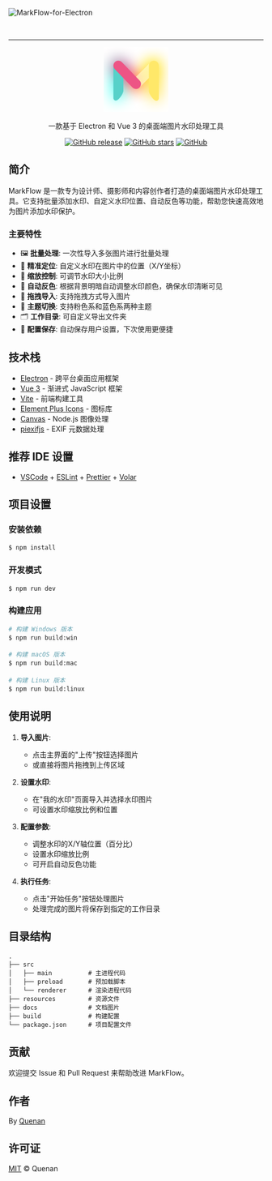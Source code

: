 ![MarkFlow-for-Electron](https://socialify.git.ci/QNquenan/MarkFlow-for-Electron/image?custom_description=%E4%B8%80%E6%AC%BE%E5%9F%BA%E4%BA%8E+Electron+%E5%92%8C+Vue+3+%E7%9A%84%E6%A1%8C%E9%9D%A2%E7%AB%AF%E5%9B%BE%E7%89%87%E6%B0%B4%E5%8D%B0%E5%A4%84%E7%90%86%E5%B7%A5%E5%85%B7&description=1&font=JetBrains+Mono&forks=1&issues=1&language=1&name=1&owner=1&pattern=Brick+Wall&pulls=1&stargazers=1&theme=Light)

<br>

---

<p align="center">
  <img src="./resources/favicon.png" alt="MarkFlow Logo" width="128" height="128">
</p>

<p align="center">
  一款基于 Electron 和 Vue 3 的桌面端图片水印处理工具
</p>

<p align="center">
  <a href="https://github.com/QNquenan/MarkFlow-for-Electron/releases"><img src="https://img.shields.io/github/v/release/QNquenan/MarkFlow-for-Electron?style=flat-square" alt="GitHub release"></a>
  <a href="https://github.com/QNquenan/MarkFlow-for-Electron/stargazers"><img src="https://img.shields.io/github/stars/QNquenan/MarkFlow-for-Electron?style=flat-square" alt="GitHub stars"></a>
  <a href="https://github.com/QNquenan/MarkFlow-for-Electron/blob/main/LICENSE"><img src="https://img.shields.io/github/license/QNquenan/MarkFlow-for-Electron?style=flat-square" alt="GitHub"></a>
</p>

## 简介

MarkFlow 是一款专为设计师、摄影师和内容创作者打造的桌面端图片水印处理工具。它支持批量添加水印、自定义水印位置、自动反色等功能，帮助您快速高效地为图片添加水印保护。

### 主要特性

- 🖼️ **批量处理**: 一次性导入多张图片进行批量处理
- 🎯 **精准定位**: 自定义水印在图片中的位置（X/Y坐标）
- 📏 **缩放控制**: 可调节水印大小比例
- 🎨 **自动反色**: 根据背景明暗自动调整水印颜色，确保水印清晰可见
- 📁 **拖拽导入**: 支持拖拽方式导入图片
- 🌈 **主题切换**: 支持粉色系和蓝色系两种主题
- 🗂️ **工作目录**: 可自定义导出文件夹
- 💾 **配置保存**: 自动保存用户设置，下次使用更便捷

## 技术栈

- [Electron](https://www.electronjs.org/) - 跨平台桌面应用框架
- [Vue 3](https://vuejs.org/) - 渐进式 JavaScript 框架
- [Vite](https://vitejs.dev/) - 前端构建工具
- [Element Plus Icons](https://element-plus.org/) - 图标库
- [Canvas](https://www.npmjs.com/package/canvas) - Node.js 图像处理
- [piexifjs](https://github.com/hMatoba/piexifjs) - EXIF 元数据处理

## 推荐 IDE 设置

- [VSCode](https://code.visualstudio.com/) + [ESLint](https://marketplace.visualstudio.com/items?itemName=dbaeumer.vscode-eslint) + [Prettier](https://marketplace.visualstudio.com/items?itemName=esbenp.prettier-vscode) + [Volar](https://marketplace.visualstudio.com/items?itemName=Vue.volar)

## 项目设置

### 安装依赖

```bash
$ npm install
```

### 开发模式

```bash
$ npm run dev
```

### 构建应用

```bash
# 构建 Windows 版本
$ npm run build:win

# 构建 macOS 版本
$ npm run build:mac

# 构建 Linux 版本
$ npm run build:linux
```

## 使用说明

1. **导入图片**:
   - 点击主界面的"上传"按钮选择图片
   - 或直接将图片拖拽到上传区域

2. **设置水印**:
   - 在"我的水印"页面导入并选择水印图片
   - 可设置水印缩放比例和位置

3. **配置参数**:
   - 调整水印的X/Y轴位置（百分比）
   - 设置水印缩放比例
   - 可开启自动反色功能

4. **执行任务**:
   - 点击"开始任务"按钮处理图片
   - 处理完成的图片将保存到指定的工作目录

## 目录结构

```
.
├── src
│   ├── main          # 主进程代码
│   ├── preload       # 预加载脚本
│   └── renderer      # 渲染进程代码
├── resources         # 资源文件
├── docs              # 文档图片
├── build             # 构建配置
└── package.json      # 项目配置文件
```

## 贡献

欢迎提交 Issue 和 Pull Request 来帮助改进 MarkFlow。

## 作者

By [Quenan](https://github.com/QNquenan)

## 许可证

[MIT](./LICENSE) © Quenan
